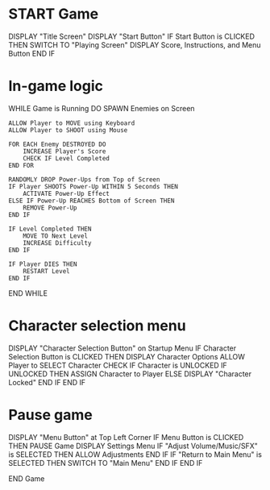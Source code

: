 # START Game

DISPLAY "Title Screen"
DISPLAY "Start Button"
IF Start Button is CLICKED THEN
    SWITCH TO "Playing Screen"
    DISPLAY Score, Instructions, and Menu Button
END IF

# In-game logic

WHILE Game is Running DO
    SPAWN Enemies on Screen

    ALLOW Player to MOVE using Keyboard
    ALLOW Player to SHOOT using Mouse

    FOR EACH Enemy DESTROYED DO
        INCREASE Player's Score
        CHECK IF Level Completed
    END FOR

    RANDOMLY DROP Power-Ups from Top of Screen
    IF Player SHOOTS Power-Up WITHIN 5 Seconds THEN
        ACTIVATE Power-Up Effect
    ELSE IF Power-Up REACHES Bottom of Screen THEN
        REMOVE Power-Up
    END IF

    IF Level Completed THEN
        MOVE TO Next Level
        INCREASE Difficulty
    END IF

    IF Player DIES THEN
        RESTART Level
    END IF
END WHILE

# Character selection menu

DISPLAY "Character Selection Button" on Startup Menu
IF Character Selection Button is CLICKED THEN
    DISPLAY Character Options
    ALLOW Player to SELECT Character
    CHECK IF Character is UNLOCKED
    IF UNLOCKED THEN
        ASSIGN Character to Player
    ELSE
        DISPLAY "Character Locked"
    END IF
END IF

# Pause game

DISPLAY "Menu Button" at Top Left Corner
IF Menu Button is CLICKED THEN
    PAUSE Game
    DISPLAY Settings Menu
    IF "Adjust Volume/Music/SFX" is SELECTED THEN
        ALLOW Adjustments
    END IF
    IF "Return to Main Menu" is SELECTED THEN
        SWITCH TO "Main Menu"
    END IF
END IF

END Game
